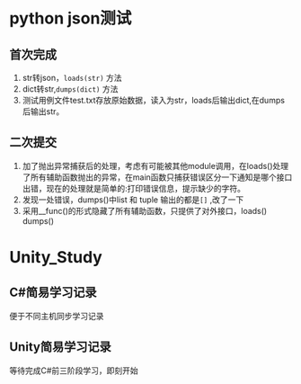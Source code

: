 # python json测试
## 首次完成
1. str转json，`loads(str)` 方法
2. dict转str,`dumps(dict)` 方法
3. 测试用例文件test.txt存放原始数据，读入为str，loads后输出dict,在dumps后输出str。

## 二次提交
1. 加了抛出异常捕获后的处理，考虑有可能被其他module调用，在loads()处理了所有辅助函数抛出的异常，在main函数只捕获错误区分一下通知是哪个接口出错，现在的处理就是简单的:打印错误信息，提示缺少的字符。
2. 发现一处错误，dumps()中list 和 tuple 输出的都是`[]` ,改了一下
3. 采用__func()的形式隐藏了所有辅助函数，只提供了对外接口，loads() dumps() 

# Unity_Study
## C#简易学习记录
便于不同主机同步学习记录
## Unity简易学习记录
等待完成C#前三阶段学习，即刻开始

